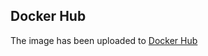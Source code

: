 ## Docker Hub
The image has been uploaded to [Docker Hub](https://hub.docker.com/r/chmjkb/ebiznes-2025-ex1)